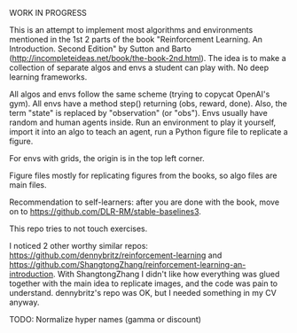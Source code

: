 WORK IN PROGRESS

This is an attempt to implement most algorithms and environments mentioned in the 1st 2 parts of the book "Reinforcement
Learning. An Introduction. Second Edition" by Sutton and Barto (http://incompleteideas.net/book/the-book-2nd.html). 
The idea is to make a collection of separate algos and envs a student can play with. No deep learning 
frameworks.

All algos and envs follow the same scheme (trying to copycat OpenAI's gym). All envs have a method step() returning 
(obs, reward, done). Also, the term "state" is replaced by "observation" (or "obs"). Envs usually have random and 
human agents inside. Run an environment to play it yourself, import it into an algo to teach an agent, run a Python 
figure file to replicate a figure.

For envs with grids, the origin is in the top left corner.

Figure files mostly for replicating figures from the books, so algo files are main files.

Recommendation to self-learners: after you are done with the book, move on to 
https://github.com/DLR-RM/stable-baselines3.

This repo tries to not touch exercises.

I noticed 2 other worthy similar repos: https://github.com/dennybritz/reinforcement-learning and 
https://github.com/ShangtongZhang/reinforcement-learning-an-introduction. With ShangtongZhang I didn't like how
everything was glued together with the main idea to replicate images, and the code was pain to understand.
dennybritz's repo was OK, but I needed something in my CV anyway.

TODO: Normalize hyper names (gamma or discount)
